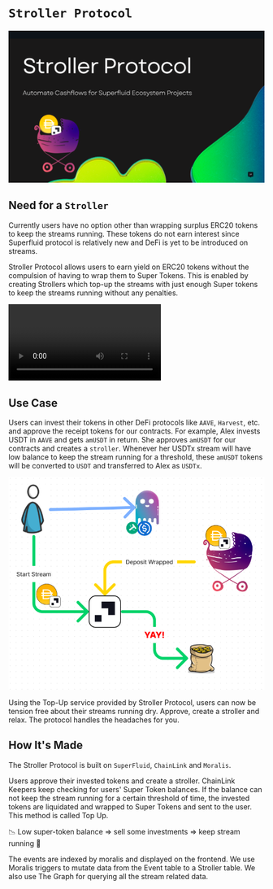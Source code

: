 # `Stroller Protocol`

![](/client/docs/images/strollerprotocol.png)

## Need for a `Stroller`

Currently users have no option other than wrapping surplus ERC20 tokens to keep the streams running. These tokens do not earn interest since Superfluid protocol is relatively new and DeFi is yet to be introduced on streams.

Stroller Protocol allows users to earn yield on ERC20 tokens without the compulsion of having to wrap them to Super Tokens. This is enabled by creating Strollers which top-up the streams with just enough Super tokens to keep the streams running without any penalties.

![](https://stream.mux.com/i224Rw0001RO00IuZAHgnsr14QiTdXtpkr4tn5xXcTJu6E/high.mp4)

## Use Case

Users can invest their tokens in other DeFi protocols like `AAVE`, `Harvest`, etc. and approve the receipt tokens for our contracts. For example, Alex invests USDT in `AAVE` and gets `amUSDT` in return. She approves `amUSDT` for our contracts and creates a `stroller`. Whenever her USDTx stream will have low balance to keep the stream running for a threshold, these `amUSDT` tokens will be converted to `USDT` and transferred to Alex as `USDTx`.

![](/client/docs/images/flowdiagram.png)

Using the Top-Up service provided by Stroller Protocol, users can now be tension free about their streams running dry. Approve, create a stroller and relax. The protocol handles the headaches for you.

## How It's Made

The Stroller Protocol is built on `SuperFluid`, `ChainLink` and `Moralis`.

Users approve their invested tokens and create a stroller.
ChainLink Keepers keep checking for users' Super Token balances. If the balance can not keep the stream running for a certain threshold of time, the invested tokens are liquidated and wrapped to Super Tokens and sent to the user. This method is called Top Up.

📉 Low super-token balance => sell some investments => keep stream running 🤑

The events are indexed by moralis and displayed on the frontend. We use Moralis triggers to mutate data from the Event table to a Stroller table. We also use The Graph for querying all the stream related data.
